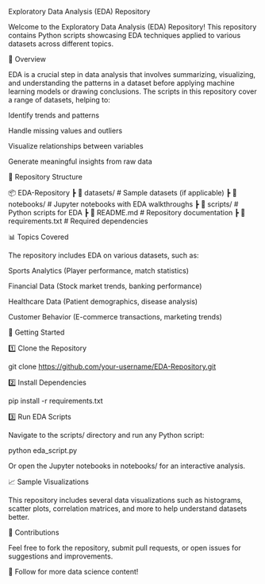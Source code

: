 Exploratory Data Analysis (EDA) Repository

Welcome to the Exploratory Data Analysis (EDA) Repository! This repository contains Python scripts showcasing EDA techniques applied to various datasets across different topics.

📌 Overview

EDA is a crucial step in data analysis that involves summarizing, visualizing, and understanding the patterns in a dataset before applying machine learning models or drawing conclusions. The scripts in this repository cover a range of datasets, helping to:

Identify trends and patterns

Handle missing values and outliers

Visualize relationships between variables

Generate meaningful insights from raw data

📂 Repository Structure

📦 EDA-Repository
 ┣ 📂 datasets/           # Sample datasets (if applicable)
 ┣ 📂 notebooks/          # Jupyter notebooks with EDA walkthroughs
 ┣ 📂 scripts/            # Python scripts for EDA
 ┣ 📜 README.md           # Repository documentation
 ┣ 📜 requirements.txt    # Required dependencies

📊 Topics Covered

The repository includes EDA on various datasets, such as:

Sports Analytics (Player performance, match statistics)

Financial Data (Stock market trends, banking performance)

Healthcare Data (Patient demographics, disease analysis)

Customer Behavior (E-commerce transactions, marketing trends)

🔧 Getting Started

1️⃣ Clone the Repository

git clone https://github.com/your-username/EDA-Repository.git

2️⃣ Install Dependencies

pip install -r requirements.txt

3️⃣ Run EDA Scripts

Navigate to the scripts/ directory and run any Python script:

python eda_script.py

Or open the Jupyter notebooks in notebooks/ for an interactive analysis.

📈 Sample Visualizations

This repository includes several data visualizations such as histograms, scatter plots, correlation matrices, and more to help understand datasets better.

🤝 Contributions

Feel free to fork the repository, submit pull requests, or open issues for suggestions and improvements.

🔗 Follow for more data science content!
